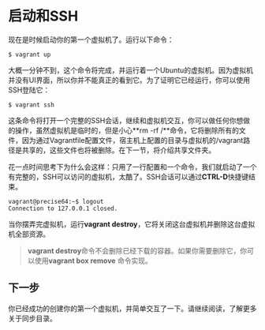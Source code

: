 # 启动和SSH

现在是时候启动你的第一个虚拟机了。运行以下命令：

```shell
$ vagrant up
```

大概一分钟不到，这个命令将完成，并运行着一个Ubuntu的虚拟机。因为虚拟机并没有UI界面，所以你并不能真正的看到它。为了证明它已经运行，你可以使用SSH登陆它：

```shell
$ vagrant ssh
```

这条命令将打开一个完整的SSH会话，继续和虚拟机交互，你可以做任何你想做的操作，虽然虚拟机是临时的，但是小心**rm -rf /**命令，它将删除所有的文件，因为通过Vagrantfile配置文件，宿主机上配置的目录与虚拟机的/vagrant路径是共享的，这些文件也将被删除。在下一节，将介绍共享文件夹。

花一点时间思考下为什么会这样：只用了一行配置和一个命令，我们就启动了一个有完整的，SSH可以访问的虚拟机，太酷了。SSH会话可以通过**CTRL-D**快捷键结束。

```
vagrant@precise64:~$ logout
Connection to 127.0.0.1 closed.
```

当你摆弄完虚拟机，运行**vagrant destroy**，它将关闭这台虚拟机并删除这台虚拟机全部资源。

> **vagrant destroy**命令不会删除已经下载的容器。如果你需要删除它，你可以使用**vagrant box remove** 命令实现。

## 下一步

你已经成功的创建你的第一个虚拟机，并简单交互了一下。请继续阅读，了解更多关于同步目录。